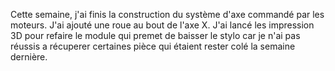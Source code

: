 Cette semaine, j'ai finis la construction du système d'axe commandé par les moteurs. J'ai ajouté une roue au bout de l'axe X. J'ai lancé les impression 3D pour refaire le module qui premet de baisser le stylo car je n'ai pas réussis a récuperer certaines pièce qui étaient rester colé la semaine dernière.

